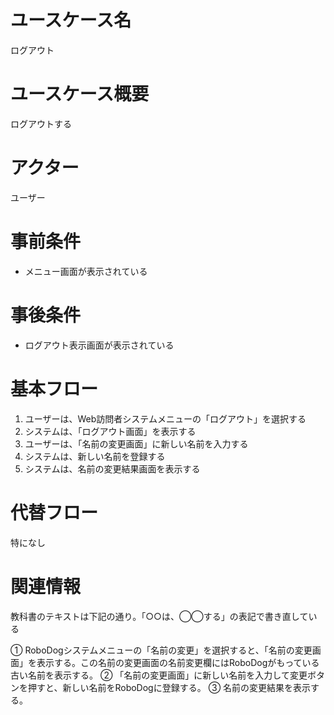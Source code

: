 # ユースケース名
ログアウト
# ユースケース概要
ログアウトする
# アクター
ユーザー
# 事前条件
- メニュー画面が表示されている
# 事後条件
- ログアウト表示画面が表示されている
# 基本フロー
1. ユーザーは、Web訪問者システムメニューの「ログアウト」を選択する
2. システムは、「ログアウト画面」を表示する
4. ユーザーは、「名前の変更画面」に新しい名前を入力する
5. システムは、新しい名前を登録する
6. システムは、名前の変更結果画面を表示する

# 代替フロー
特になし
# 関連情報
教科書のテキストは下記の通り。「○○は、◯◯する」の表記で書き直している

① RoboDogシステムメニューの「名前の変更」を選択すると、「名前の変更画面」を表示する。この名前の変更画面の名前変更欄にはRoboDogがもっている古い名前を表示する。
② 「名前の変更画面」に新しい名前を入力して変更ボタンを押すと、新しい名前をRoboDogに登録する。
③ 名前の変更結果を表示する。
